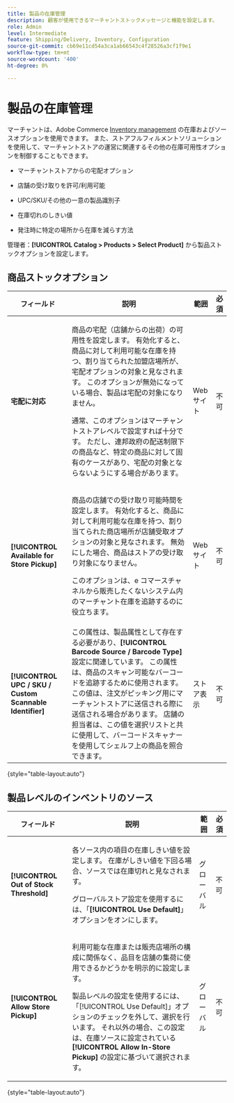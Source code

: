 ```yaml
---
title: 製品の在庫管理
description: 顧客が使用できるマーチャントストックメッセージと機能を設定します。
role: Admin
level: Intermediate
feature: Shipping/Delivery, Inventory, Configuration
source-git-commit: cb69e11cd54a3ca1ab66543c4f28526a3cf1f9e1
workflow-type: tm+mt
source-wordcount: '400'
ht-degree: 0%

---
```


# 製品の在庫管理

マーチャントは、Adobe Commerce [Inventory management](https://experienceleague.adobe.com/en/docs/commerce-admin/inventory/introduction) の在庫およびソースオプションを使用できます。 また、ストアフルフィルメントソリューションを使用して、マーチャントストアの運営に関連するその他の在庫可用性オプションを制御することもできます。

- マーチャントストアからの宅配オプション

- 店舗の受け取りを許可/利用可能

- UPC/SKU/その他の一意の製品識別子

- 在庫切れのしきい値

- 発注時に特定の場所から在庫を減らす方法

管理者：**[!UICONTROL Catalog > Products > Select Product]** から製品ストックオプションを設定します。

## **商品ストックオプション**

| **フィールド** | **説明** | **範囲** | **必須** |
|----------------------------------------------------------|-----------------------------------------------------------------------------------------------------------------------------------------------------------------------------------------------------------------------------------------------------------------------------------------------------------------------------------------------------------------------------------------------------------------------------------------------------------------------------------------------------------------------------------------------------------|------------|--------------|
| **宅配に対応** | <p>商品の宅配（店舗からの出荷）の可用性を設定します。 有効化すると、商品に対して利用可能な在庫を持つ、割り当てられた加盟店場所が、宅配オプションの対象と見なされます。 このオプションが無効になっている場合、製品は宅配の対象になりません。</p>通常、このオプションはマーチャントストアレベルで設定すれば十分です。 ただし、連邦政府の配送制限下の商品など、特定の商品に対して固有のケースがあり、宅配の対象とならないようにする場合があります。</p> | Web サイト | 不可 |
| **[!UICONTROL Available for Store Pickup]** | <p>商品の店舗での受け取り可能時間を設定します。 有効化すると、商品に対して利用可能な在庫を持つ、割り当てられた商店場所が店舗受取オプションの対象と見なされます。 無効にした場合、商品はストアの受け取り対象になりません。</p><p>このオプションは、e コマースチャネルから販売したくないシステム内のマーチャント在庫を追跡するのに役立ちます。</p> | Web サイト | 不可 |
| **[!UICONTROL UPC / SKU / Custom Scannable Identifier]** | この属性は、製品属性として存在する必要があり、**[!UICONTROL Barcode Source / Barcode Type]** 設定に関連しています。 この属性は、商品のスキャン可能なバーコードを追跡するために使用されます。 この値は、注文がピッキング用にマーチャントストアに送信される際に送信される場合があります。 店舗の担当者は、この値を選択リストと共に使用して、バーコードスキャナーを使用してシェルフ上の商品を照合できます。 | ストア表示 | 不可 |

{style="table-layout:auto"}

## 製品レベルのインベントリのソース

| **フィールド** | **説明** | **範囲** | **必須** |
|-----------------------------------------|---------------------------------------------------------------------------------------------------------------------------------------------------------------------------------------------------------------------------------------------------------------------------------------------------------------------------------------------------------------------------------------------------------|-----------|--------------|
| **[!UICONTROL Out of Stock Threshold]** | <p>各ソース内の項目の在庫しきい値を設定します。 在庫がしきい値を下回る場合、ソースでは在庫切れと見なされます。</p><p>グローバルストア設定を使用するには、「**[!UICONTROL Use Default]**」オプションをオンにします。</p> | グローバル | 不可 |
| **[!UICONTROL Allow Store Pickup]** | <p>利用可能な在庫または販売店場所の構成に関係なく、品目を店舗の集荷に使用できるかどうかを明示的に設定します。</p><p>製品レベルの設定を使用するには、「[!UICONTROL Use Default]」オプションのチェックを外して、選択を行います。 それ以外の場合、この設定は、在庫ソースに設定されている **[!UICONTROL Allow In-Store Pickup]** の設定に基づいて選択されます。</p> | グローバル | 不可 |

{style="table-layout:auto"}

